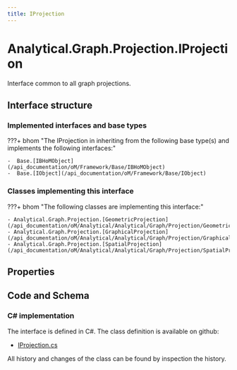 ```yaml
---
title: IProjection
---
```


# Analytical.Graph.Projection.IProjection

Interface common to all graph projections.

## Interface structure

### Implemented interfaces and base types

???+ bhom "The IProjection in inheriting from the following base type(s) and implements the following interfaces:"

    -  Base.[IBHoMObject](/api_documentation/oM/Framework/Base/IBHoMObject)
    -  Base.[IObject](/api_documentation/oM/Framework/Base/IObject)


### Classes implementing this interface

???+ bhom "The following classes are implementing this interface:"

    - Analytical.Graph.Projection.[GeometricProjection](/api_documentation/oM/Analytical/Analytical/Graph/Projection/GeometricProjection)
    - Analytical.Graph.Projection.[GraphicalProjection](/api_documentation/oM/Analytical/Analytical/Graph/Projection/GraphicalProjection)
    - Analytical.Graph.Projection.[SpatialProjection](/api_documentation/oM/Analytical/Analytical/Graph/Projection/SpatialProjection)


## Properties

## Code and Schema

### C# implementation

The interface is defined in C#. The class definition is available on github:

- [IProjection.cs](https://github.com/BHoM/BHoM/blob/develop/Analytical_oM/Graph\Projection\IProjection.cs)

All history and changes of the class can be found by inspection the history.
